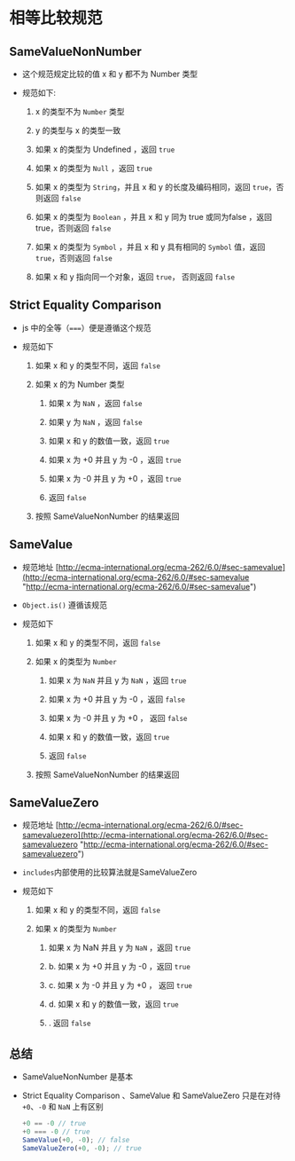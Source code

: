 # 相等比较规范

## SameValueNonNumber

  - 这个规范规定比较的值 x 和 y 都不为 Number 类型

  - 规范如下:

    1.  x 的类型不为 `Number` 类型

    2.  y 的类型与 x 的类型一致

    3.  如果 x 的类型为 Undefined ，返回 `true`

    4.  如果 x 的类型为 `Null` ，返回 `true`

    5.  如果 x 的类型为 `String`，并且 x 和 y 的长度及编码相同，返回 `true`，否则返回 `false`

    6.  如果 x 的类型为 `Boolean` ，并且 x 和 y 同为 true 或同为false ，返回 true，否则返回 `false`

    7.  如果 x 的类型为 `Symbol` ，并且 x 和 y 具有相同的 `Symbol` 值，返回 `true`，否则返回 `false`

    8.  如果 x 和 y 指向同一个对象，返回 `true`， 否则返回 `false`

## Strict Equality Comparison

  - js 中的全等（`===`）便是遵循这个规范

  - 规范如下

    1.  如果 x 和 y 的类型不同，返回 `false`

    2.  如果 x 的为 Number 类型

        1.  如果 x 为 `NaN` ，返回 `false`

        2.  如果 y 为 `NaN` ，返回 `false`

        3.  如果 x 和 y 的数值一致，返回 `true`

        4.  如果 x 为 +0 并且 y 为 -0 ，返回 `true`

        5.  如果 x 为 -0 并且 y 为 +0 ，返回 `true`

        6.  返回 `false`

    3.  按照 SameValueNonNumber 的结果返回

## SameValue

  - 规范地址  [http://ecma-international.org/ecma-262/6.0/#sec-samevalue](http://ecma-international.org/ecma-262/6.0/#sec-samevalue "http://ecma-international.org/ecma-262/6.0/#sec-samevalue")

  - `Object.is()` 遵循该规范

  - 规范如下

    1.  如果 x 和 y 的类型不同，返回 `false`

    2.  如果 x 的类型为 `Number`

        1.  如果 x 为 `NaN` 并且 y 为 `NaN` ，返回 `true`

        2.  如果 x 为 +0 并且 y 为 -0 ，返回 `false`

        3.  如果 x 为 -0 并且 y 为 +0 ， 返回 `false`

        4.  如果 x 和 y 的数值一致，返回 `true`

        5.  返回 `false`

    3.  按照 SameValueNonNumber 的结果返回

## SameValueZero

  - 规范地址 [http://ecma-international.org/ecma-262/6.0/#sec-samevaluezero](http://ecma-international.org/ecma-262/6.0/#sec-samevaluezero "http://ecma-international.org/ecma-262/6.0/#sec-samevaluezero")

  - `includes`内部使用的比较算法就是SameValueZero

  - 规范如下

    1.  如果 x 和 y 的类型不同，返回 `false`

    2.  如果 x 的类型为 `Number`

        1.  如果 x 为 NaN 并且 y 为 `NaN` ，返回 `true`

        2.  b. 如果 x 为 +0 并且 y 为 -0 ，返回 `true`

        3.  c. 如果 x 为 -0 并且 y 为 +0 ， 返回 `true`

        4.  d. 如果 x 和 y 的数值一致，返回 `true`

        5.  . 返回 `false`

## 总结

  - SameValueNonNumber 是基本

  - Strict Equality Comparison 、SameValue 和 SameValueZero 只是在对待 `+0`、`-0` 和 `NaN` 上有区别

    ```javascript
    +0 == -0 // true
    +0 === -0 // true
    SameValue(+0, -0); // false
    SameValueZero(+0, -0); // true
    ```
